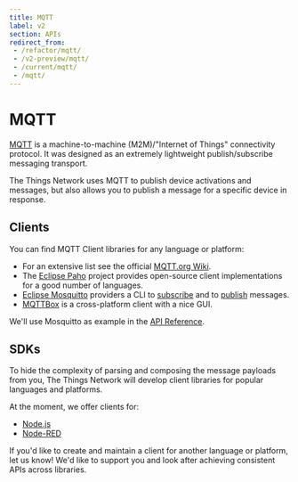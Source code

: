 ```yaml
---
title: MQTT
label: v2
section: APIs
redirect_from:
 - /refactor/mqtt/
 - /v2-preview/mqtt/
 - /current/mqtt/
 - /mqtt/
---
```


# MQTT

[MQTT](http://mqtt.org) is a machine-to-machine (M2M)/"Internet of Things" connectivity protocol. It was designed as an extremely lightweight publish/subscribe messaging transport.

The Things Network uses MQTT to publish device activations and messages, but also allows you to publish a message for a specific device in response.

## Clients

You can find MQTT Client libraries for any language or platform:

* For an extensive list see the official [MQTT.org Wiki](https://github.com/mqtt/mqtt.github.io/wiki/libraries).
* The [Eclipse Paho](http://www.eclipse.org/paho/) project provides open-source client implementations for a good number of languages.
* [Eclipse Mosquitto](https://mosquitto.org) providers a CLI to [subscribe](https://mosquitto.org/man/mosquitto_sub-1.html) and to [publish](https://mosquitto.org/man/mosquitto_pub-1.html) messages.
* [MQTTBox](http://workswithweb.com/mqttbox.html) is a cross-platform client with a nice GUI.

We'll use Mosquitto as example in the [API Reference](api.md).

## SDKs

To hide the complexity of parsing and composing the message payloads from you, The Things Network will develop client libraries for popular languages and platforms.

At the moment, we offer clients for:

* [Node.js](../nodejs/index.md)
* [Node-RED](../nodered/index.md)

If you'd like to create and maintain a client for another language or platform, let us know! We'd like to support you and look after achieving consistent APIs across libraries.
